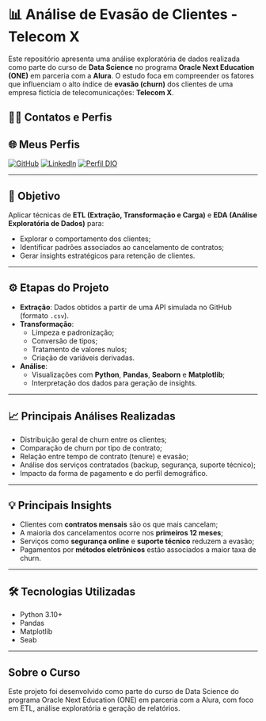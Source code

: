 # 📊 Análise de Evasão de Clientes - Telecom X

Este repositório apresenta uma análise exploratória de dados realizada como parte do curso de **Data Science** no programa **Oracle Next Education (ONE)** em parceria com a **Alura**. O estudo foca em compreender os fatores que influenciam o alto índice de **evasão (churn)** dos clientes de uma empresa fictícia de telecomunicações: **Telecom X**.

## 👩‍💻 Contatos e Perfis


## 🌐 Meus Perfis

[![GitHub](https://img.shields.io/badge/GitHub-181717?style=for-the-badge&logo=github&logoColor=white)](https://github.com/AlineLataro)
[![LinkedIn](https://img.shields.io/badge/LinkedIn-0A66C2?style=for-the-badge&logo=linkedin&logoColor=white)](https://www.linkedin.com/in/aline-lataro/)
[![Perfil DIO](https://img.shields.io/badge/-Meu%20Perfil%20na%20DIO-30A3DC?style=for-the-badge)](https://www.dio.me/users/alinelataro_79692)





---

## 🎯 Objetivo

Aplicar técnicas de **ETL (Extração, Transformação e Carga)** e **EDA (Análise Exploratória de Dados)** para:

- Explorar o comportamento dos clientes;
- Identificar padrões associados ao cancelamento de contratos;
- Gerar insights estratégicos para retenção de clientes.

---

## ⚙️ Etapas do Projeto

- **Extração**: Dados obtidos a partir de uma API simulada no GitHub (formato `.csv`).
- **Transformação**:
  - Limpeza e padronização;
  - Conversão de tipos;
  - Tratamento de valores nulos;
  - Criação de variáveis derivadas.
- **Análise**:
  - Visualizações com **Python**, **Pandas**, **Seaborn** e **Matplotlib**;
  - Interpretação dos dados para geração de insights.

---

## 📈 Principais Análises Realizadas

- Distribuição geral de churn entre os clientes;
- Comparação de churn por tipo de contrato;
- Relação entre tempo de contrato (tenure) e evasão;
- Análise dos serviços contratados (backup, segurança, suporte técnico);
- Impacto da forma de pagamento e do perfil demográfico.

---

## 💡 Principais Insights

- Clientes com **contratos mensais** são os que mais cancelam;
- A maioria dos cancelamentos ocorre nos **primeiros 12 meses**;
- Serviços como **segurança online** e **suporte técnico** reduzem a evasão;
- Pagamentos por **métodos eletrônicos** estão associados a maior taxa de churn.

---

## 🛠 Tecnologias Utilizadas

- Python 3.10+
- Pandas
- Matplotlib
- Seab

---

## Sobre o Curso
Este projeto foi desenvolvido como parte do curso de Data Science do programa Oracle Next Education (ONE) em parceria com a Alura, com foco em ETL, análise exploratória e geração de relatórios.
